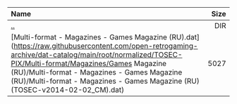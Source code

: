 |Name|Size|
|:---|---:|
|[..](../index.html)|DIR|
|[Multi-format - Magazines - Games Magazine (RU).dat](https://raw.githubusercontent.com/open-retrogaming-archive/dat-catalog/main/root/normalized/TOSEC-PIX/Multi-format/Magazines/Games Magazine (RU)/Multi-format - Magazines - Games Magazine (RU)/Multi-format - Magazines - Games Magazine (RU) (TOSEC-v2014-02-02_CM).dat)|5027|
